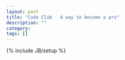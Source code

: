```yaml
---
layout: post
title: "Code Club   A way to become a pro"
description: ""
category: 
tags: []
---
```

{% include JB/setup %}
